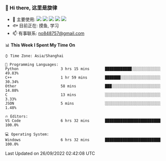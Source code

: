 ### 👋 Hi there, 这里是旋律
- 🔭 主要使用: 
![](https://img.shields.io/badge/-Python-3e74a2?style=flat-square&logo=Python&logoColor=fff)
![](https://img.shields.io/badge/-Java-007396?mstyle=flat-square&logo=Java&logoColor=fff)
![](https://img.shields.io/badge/-Node.js-339933?style=flat-square&logo=Node.js&logoColor=fff)
![](https://img.shields.io/badge/-PostgreSQL-4169e1?style=flat-square&logo=PostgreSQL&logoColor=fff)
![](https://img.shields.io/badge/-VSCode-007acc?style=flat-square&logo=Visual-Studio-Code&logoColor=fff)
- 🐟 目前正在: 摸鱼, 学习
- 📫 有事联系: no848757@gmail.com

<!--START_SECTION:waka-->
📊 **This Week I Spent My Time On** 

```text
⌚︎ Time Zone: Asia/Shanghai

💬 Programming Languages: 
Python                   3 hrs 15 mins       ████████████░░░░░░░░░░░░░   49.83% 
C++                      1 hr 59 mins        ███████░░░░░░░░░░░░░░░░░░   30.34% 
Other                    58 mins             ███░░░░░░░░░░░░░░░░░░░░░░   14.88% 
C                        13 mins             ░░░░░░░░░░░░░░░░░░░░░░░░░   3.33% 
JSON                     5 mins              ░░░░░░░░░░░░░░░░░░░░░░░░░   1.48%

🔥 Editors: 
VS Code                  6 hrs 32 mins       █████████████████████████   100.0%

💻 Operating System: 
Windows                  6 hrs 32 mins       █████████████████████████   100.0%

```


 Last Updated on 26/09/2022 02:42:08 UTC
<!--END_SECTION:waka-->
